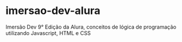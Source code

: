 # imersao-dev-alura
 Imersão Dev 9° Edição da Alura, conceitos de lógica de programação utilizando Javascript, HTML e CSS
